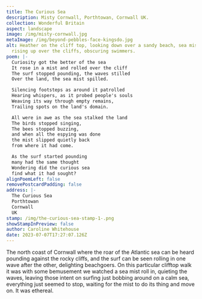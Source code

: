 ```yaml
---
title: The Curious Sea
description: Misty Cornwall, Porthtowan, Cornwall UK.
collection: Wonderful Britain
aspect: landscape
image: /img/misty-cornwall.jpg
metaImage: /img/beyond-pebbles-face-kingsdo.jpg
alt: Heather on the cliff top, looking down over a sandy beach, sea mist is
  rising up over the cliffs, obscuring swimmers.
poem: |-
  Curiosity got the better of the sea
  It rose in a mist and rolled over the cliff
  The surf stopped pounding, the waves stilled 
  Over the land, the sea mist spilled.

  Silencing footsteps as around it patrolled
  Hearing whispers, as it probed people's souls
  Weaving its way through empty remains,
  Trailing spots on the land's domain.

  All were in awe as the sea stalked the land
  The birds stopped singing,
  The bees stopped buzzing,
  and when all the espying was done
  the mist slipped quietly back 
  from where it had come. 

  As the surf started pounding 
  many had the same thought
  Wondering did the curious sea 
  find what it had sought?
alignPoemLeft: false
removePostcardPadding: false
address: |-
  The Curious Sea
  Porthtowan
  Cornwall
  UK
stamp: /img/the-curious-sea-stamp-1-.png
showStampInPreview: false
author: Caroline Whitehouse
date: 2023-07-07T17:27:07.126Z
---
```

The north coast of Cornwall where the roar of the Atlantic sea can be heard pounding against the rocky cliffs, and the surf can be seen rolling in one wave after the other, delighting beachgoers. On this particular clifftop walk it was with some bemusement we watched a sea mist roll in, quieting the waves, leaving those intent on surfing just bobbing around on a calm sea, everything just seemed to stop, waiting for the mist to do its thing and move on. It was ethereal.